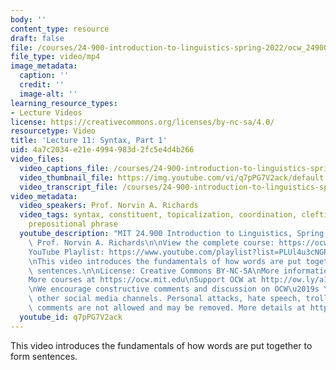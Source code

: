 ```yaml
---
body: ''
content_type: resource
draft: false
file: /courses/24-900-introduction-to-linguistics-spring-2022/ocw_24900_lecture11_2022mar10_360p_16_9.mp4
file_type: video/mp4
image_metadata:
  caption: ''
  credit: ''
  image-alt: ''
learning_resource_types:
- Lecture Videos
license: https://creativecommons.org/licenses/by-nc-sa/4.0/
resourcetype: Video
title: 'Lecture 11: Syntax, Part 1'
uid: 4a7c2034-e21e-4994-983d-2fc5e4d4b266
video_files:
  video_captions_file: /courses/24-900-introduction-to-linguistics-spring-2022/15OsasEW2g-fPtnYqQyvkcaaoJYNTw_ou_transcript.webvtt
  video_thumbnail_file: https://img.youtube.com/vi/q7pPG7V2ack/default.jpg
  video_transcript_file: /courses/24-900-introduction-to-linguistics-spring-2022/15OsasEW2g-fPtnYqQyvkcaaoJYNTw_ou_transcript.pdf
video_metadata:
  video_speakers: Prof. Norvin A. Richards
  video_tags: syntax, constituent, topicalization, coordination, clefting, verb phrase,
    prepositional phrase
  youtube_description: "MIT 24.900 Introduction to Linguistics, Spring 2022\nInstructor:\
    \ Prof. Norvin A. Richards\n\nView the complete course: https://ocw.mit.edu/courses/24-900-introduction-to-linguistics-spring-2022/\n\
    YouTube Playlist: https://www.youtube.com/playlist?list=PLUl4u3cNGP63BZGNOqrF2qf_yxOjuG35j\n\
    \nThis video introduces the fundamentals of how words are put together to form\
    \ sentences.\n\nLicense: Creative Commons BY-NC-SA\nMore information at https://ocw.mit.edu/terms\n\
    More courses at https://ocw.mit.edu\nSupport OCW at http://ow.ly/a1If50zVRlQ\n\
    \nWe encourage constructive comments and discussion on OCW\u2019s YouTube and\
    \ other social media channels. Personal attacks, hate speech, trolling, and inappropriate\
    \ comments are not allowed and may be removed. More details at https://ocw.mit.edu/comments.\n"
  youtube_id: q7pPG7V2ack
---
```

This video introduces the fundamentals of how words are put together to form sentences.